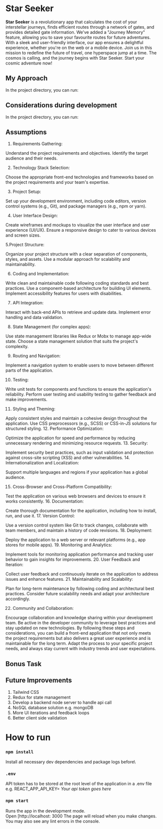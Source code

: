 # Star Seeker

**Star Seeker** is a revolutionary app that calculates the cost of your interstellar journeys, finds efficient routes through a network of gates, and provides detailed gate information. We've added a "Journey Memory" feature, allowing you to save your favourite routes for future adventures. With a sleek and user-friendly interface, our app ensures a delightful experience, whether you're on the web or a mobile device. Join us in this mission to redefine the future of travel, one hyperspace jump at a time. The cosmos is calling, and the journey begins with Star Seeker. Start your cosmic adventure now!

## My Approach

In the project directory, you can run:

## Considerations during development

In the project directory, you can run:

## Assumptions

1. Requirements Gathering:

Understand the project requirements and objectives.
Identify the target audience and their needs.

2. Technology Stack Selection:

Choose the appropriate front-end technologies and frameworks based on the project requirements and your team's expertise.

3. Project Setup:

Set up your development environment, including code editors, version control systems (e.g., Git), and package managers (e.g., npm or yarn).

4. User Interface Design:

Create wireframes and mockups to visualize the user interface and user experience (UI/UX).
Ensure a responsive design to cater to various devices and screen sizes.

5.Project Structure:

Organize your project structure with a clear separation of components, styles, and assets.
Use a modular approach for scalability and maintainability.

6. Coding and Implementation:

Write clean and maintainable code following coding standards and best practices.
Use a component-based architecture for building UI elements.
Implement accessibility features for users with disabilities.

7. API Integration:

Interact with back-end APIs to retrieve and update data.
Implement error handling and data validation.

8. State Management (for complex apps):

Use state management libraries like Redux or Mobx to manage app-wide state.
Choose a state management solution that suits the project's complexity.

9. Routing and Navigation:

Implement a navigation system to enable users to move between different parts of the application.

10. Testing:

Write unit tests for components and functions to ensure the application's reliability.
Perform user testing and usability testing to gather feedback and make improvements.

11. Styling and Theming:

Apply consistent styles and maintain a cohesive design throughout the application.
Use CSS preprocessors (e.g., SCSS) or CSS-in-JS solutions for structured styling.
12. Performance Optimization:

Optimize the application for speed and performance by reducing unnecessary rendering and minimizing resource requests.
13. Security:

Implement security best practices, such as input validation and protection against cross-site scripting (XSS) and other vulnerabilities.
14. Internationalization and Localization:

Support multiple languages and regions if your application has a global audience.

15. Cross-Browser and Cross-Platform Compatibility:

Test the application on various web browsers and devices to ensure it works consistently.
16. Documentation:

Create thorough documentation for the application, including how to install, run, and use it.
17. Version Control:

Use a version control system like Git to track changes, collaborate with team members, and maintain a history of code revisions.
18. Deployment:

Deploy the application to a web server or relevant platforms (e.g., app stores for mobile apps).
19. Monitoring and Analytics:

Implement tools for monitoring application performance and tracking user behavior to gain insights for improvements.
20. User Feedback and Iteration:

Collect user feedback and continuously iterate on the application to address issues and enhance features.
21. Maintainability and Scalability:

Plan for long-term maintenance by following coding and architectural best practices.
Consider future scalability needs and adapt your architecture accordingly.

22. Community and Collaboration:

Encourage collaboration and knowledge sharing within your development team.
Be active in the developer community to leverage best practices and stay updated on new technologies.
By following these steps and considerations, you can build a front-end application that not only meets the project requirements but also delivers a great user experience and is maintainable for the long term. Adapt the process to your specific project needs, and always stay current with industry trends and user expectations.

## Bonus Task

## Future Improvements

1. Tailwind CSS
2. Redux for state management
3. Develop a backend node server to handle api call
4. NoSQL database solution e.g. mongoDB
5. More UI iterations and feedback loops
6. Better client side validation

# How to run 

### `npm install`

Install all necessary dev dependencies and package logs before\

### `.env`
API token has to be stored at the root level of the application in a .env file e.g. REACT_APP_API_KEY= *Your api token goes here*

### `npm start`

Runs the app in the development mode.\
Open [http://localhost: 3000
The page will reload when you make changes.\
You may also see any lint errors in the console.





